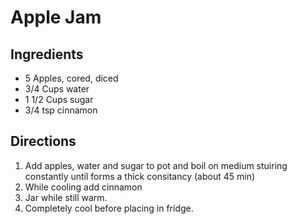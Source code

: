 # Apple Jam

## Ingredients
 * 5 Apples, cored, diced
 * 3/4 Cups water
 * 1 1/2 Cups sugar
 * 3/4 tsp cinnamon

## Directions
 1. Add apples, water and sugar to pot and boil on medium stuiring constantly until forms a thick consitancy (about 45 min)
 2. While cooling add cinnamon
 3. Jar while still warm.
 4. Completely cool before placing in fridge.
